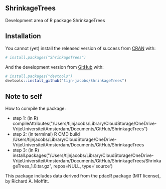 ## ShrinkageTrees
Development area of R package ShrinkageTrees

## Installation

You cannot (yet) install the released version of success from
[CRAN](https://CRAN.R-project.org) with:

``` r
# install.packages("ShrinkageTrees")
```

And the development version from [GitHub](https://github.com/) with:

``` r
# install.packages("devtools")
devtools::install_github("tijn-jacobs/ShrinkageTrees")
```




## Note to self
 
How to compile the package:
* step 1: (in R) compileAttributes("/Users/tijnjacobs/Library/CloudStorage/OneDrive-VrijeUniversiteitAmsterdam/Documents/GitHub/ShrinkageTrees")
* step 2: (in terminal) R CMD build /Users/tijnjacobs/Library/CloudStorage/OneDrive-VrijeUniversiteitAmsterdam/Documents/GitHub/ShrinkageTrees
* step 3: (in R) install.packages("/Users/tijnjacobs/Library/CloudStorage/OneDrive-VrijeUniversiteitAmsterdam/Documents/GitHub/ShrinkageTrees/ShrinkageTrees_1.0.tar.gz", repos=NULL, type='source')






This package includes data derived from the pdacR package (MIT license), by Richard A. Moffitt. 